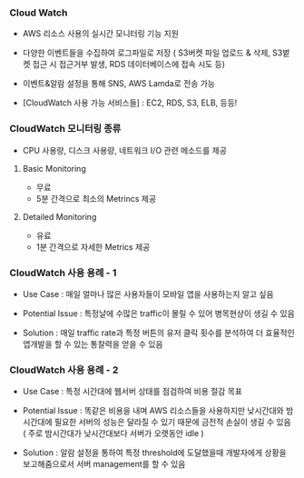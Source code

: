 ### Cloud Watch

* AWS 리소스 사용의 실시간 모니터링 기능 지원
  
* 다양한 이벤트들을 수집하여 로그파일로 저장 ( S3버켓 파일 업로드 & 삭제, S3벝켓 접근 시 접근거부 발생, RDS 데이터베이스에 접속 시도 등)

* 이벤트&알람 설정을 통해 SNS, AWS Lamda로 전송 가능

* [CloudWatch 사용 가능 서비스들] : EC2, RDS, S3, ELB, 등등!




### CloudWatch 모니터링 종류

* CPU 사용량, 디스크 사용량, 네트워크 I/O 관련 메소드를 제공

1. Basic Monitoring
   * 무료
   * 5분 간격으로 최소의 Metrincs 제공
  
2. Detailed Monitoring
   * 유료
   * 1분 간격으로 자세한 Metrics 제공




### CloudWatch 사용 용례 - 1

- Use Case : 매일 얼마나 많은 사용자들이 모바일 앱을 사용하는지 알고 싶음
  
- Potential Issue : 특정날에 수많은 traffic이 몰릴 수 있어 병목현상이 생길 수 있음
  
- Solution : 매일 traffic rate과 특정 버튼의 유저 클릭 횟수를 분석하여 더 효율적인 앱개발을 할 수 있는 통찰력을 얻을 수 있음


### CloudWatch 사용 용례 - 2

- Use Case : 특정 시간대에 웹서버 상태를 점검하여 비용 절감 목표
  
- Potential Issue : 똑같은 비용을 내며 AWS 리소스들을 사용하지만 낮시간대와 밤시간대에 필요한 서버의 성능은 달라질 수 있기 때문에 금전적 손실이 생길 수 있음 ( 주로 밤시간대가 낮시간대보다 서버가 오랫동안 idle )
  
- Solution : 알람 설정을 통하여 특정 threshold에 도달했을때 개발자에게 상황을 보고해줌으로서 서버 management를 할 수 있음